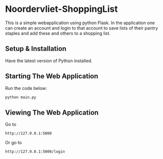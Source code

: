 # Noordervliet-ShoppingList

This is a simple webapplication using python Flask. In the application one can create an account and login to that account to save lists of their pantry staples and add these and others to a shopping list.  

## Setup & Installation

Have the latest version of Python installed.


## Starting The Web Application

Run the code below:
```bash
python main.py
```

## Viewing The Web Application

Go to 
```
http://127.0.0.1:5000
```
Or go to 
```
http://127.0.0.1:5000/login
```
